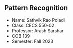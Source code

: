 ## Pattern Recognition
- Name: Sathvik Rao Poladi
- Class: CECS 550-02
- Professor: Arash Sarshar
- COB 139
- Semester: Fall 2023
